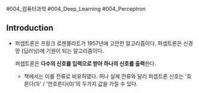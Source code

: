 #004_컴퓨터과학 #004_Deep_Learning #004_Perceptron
## Introduction
- 퍼셉트론은 프랑크 로젠블라트가 1957년에 고안한 알고리즘이다.
	퍼셉트론은 신경망 (딥러닝)에 기원이 되는 알고리즘이다.
	
	퍼셉트론은 **다수의 신호를 입력으로 받아 하나의 신호를 출력**한다.
	
	- 책에서는 이를 전류로 비유하였다.
		허나 실제 전류와 달리 퍼셉트론 신호는 '흐른다(1)' / '안흐른다(0)'의 두가지 값을 가질 수 있다.
